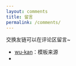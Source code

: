 ```yaml
---
layout: comments
title: 留言
permalink: /comments/
---
```


交换友链可以在评论区留言~

- [wu-kan](https://wu-kan.cn/)：模板来源
- 
